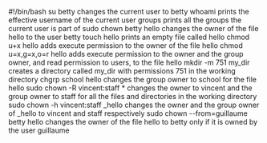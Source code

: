 #!/bin/bash
su betty changes the current user to betty
whoami prints the effective username of the current user
groups prints all the groups the current user is part of
sudo chown betty hello changes the owner of the file hello to the user betty
touch hello prints an empty file called hello
chmod u+x hello adds execute permission to the owner of the file hello
chmod u=x,g=x,o=r hello adds execute permission to the owner and the group owner, and read permission to  users, to the file hello
mkdir -m 751 my_dir creates a directory called my_dir with permissions 751 in the working directory
chgrp school hello changes the group owner to school for the file hello
sudo chown -R vincent:staff * changes the owner to vincent and the group owner to staff for all the files and directories in the working directory
sudo chown -h vincent:staff _hello  changes the owner and the group owner of _hello to vincent and staff respectively
sudo chown --from=guillaume betty hello changes the owner of the file hello to betty only if it is owned by the user guillaume
